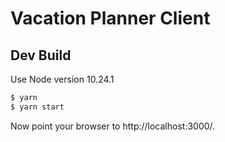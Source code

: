 Vacation Planner Client
=======================

Dev Build
---------
Use Node version 10.24.1

```bash
$ yarn
$ yarn start
```

Now point your browser to http://localhost:3000/.
